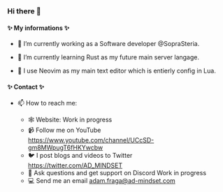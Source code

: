 ### Hi there 👋

#### ✨ My informations ✨ 



- 🔭 I’m currently working as a Software developer @SopraSteria.
   
- 🌱 I’m currently learning Rust as my future main server langage.

- 🫥 I use Neovim as my main text editor which is entierly config in Lua.

    
#### ✨ Contact ✨ 

- 📫 How to reach me: 

  - 🕸️ Website: Work in progress
  - 📹 Follow me on YouTube https://www.youtube.com/channel/UCcSD-gm8MWpugT6fHKYwcbw
  - 🐦 I post blogs and videos to Twitter https://twitter.com/AD_MINDSET 
  - 🔌 Ask questions and get support on Discord Work in progress
  - 💻 Send me an email adam.fraga@ad-mindset.com
